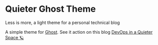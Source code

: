 # Quieter Ghost Theme

Less is more, a light theme for a personal technical blog

A simple theme for [Ghost](http://github.com/tryghost/ghost/). See it action on this blog [DevOps in a Quieter Space 🪐](http://devops.in.aquieter.space)


